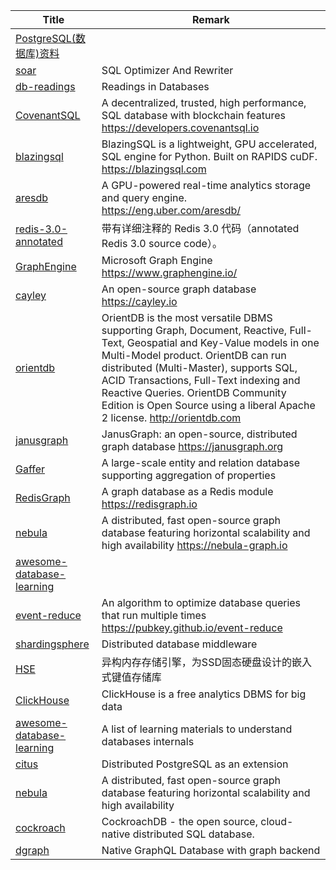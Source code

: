 | Title                             | Remark |
| --------- | ------ |
|[PostgreSQL(数据库)资料](https://github.com/ty4z2008/Qix/blob/master/pg.md)|
|[soar](https://github.com/XiaoMi/soar)|SQL Optimizer And Rewriter|
|[db-readings](https://github.com/rxin/db-readings)|Readings in Databases|
|[CovenantSQL](https://github.com/CovenantSQL/CovenantSQL)|A decentralized, trusted, high performance, SQL database with blockchain features https://developers.covenantsql.io|
|[blazingsql](https://github.com/BlazingDB/blazingsql)|BlazingSQL is a lightweight, GPU accelerated, SQL engine for Python. Built on RAPIDS cuDF. https://blazingsql.com|
|[aresdb](https://github.com/uber/aresdb)|A GPU-powered real-time analytics storage and query engine. https://eng.uber.com/aresdb/|
|[redis-3.0-annotated](https://github.com/huangz1990/redis-3.0-annotated)|带有详细注释的 Redis 3.0 代码（annotated Redis 3.0 source code）。|
|[GraphEngine](https://github.com/Microsoft/GraphEngine)|Microsoft Graph Engine https://www.graphengine.io/|
|[cayley](https://github.com/cayleygraph/cayley)|An open-source graph database https://cayley.io|
|[orientdb](https://github.com/orientechnologies/orientdb)|OrientDB is the most versatile DBMS supporting Graph, Document, Reactive, Full-Text, Geospatial and Key-Value models in one Multi-Model product. OrientDB can run distributed (Multi-Master), supports SQL, ACID Transactions, Full-Text indexing and Reactive Queries. OrientDB Community Edition is Open Source using a liberal Apache 2 license. http://orientdb.com|
|[janusgraph](https://github.com/JanusGraph/janusgraph)|JanusGraph: an open-source, distributed graph database https://janusgraph.org|
|[Gaffer](https://github.com/gchq/Gaffer)|A large-scale entity and relation database supporting aggregation of properties|
|[RedisGraph](https://github.com/RedisGraph/RedisGraph)|A graph database as a Redis module https://redisgraph.io|
|[nebula](https://github.com/vesoft-inc/nebula)|A distributed, fast open-source graph database featuring horizontal scalability and high availability https://nebula-graph.io|
|[awesome-database-learning](https://github.com/pingcap/awesome-database-learning)|
|[event-reduce](https://github.com/pubkey/event-reduce)|An algorithm to optimize database queries that run multiple times https://pubkey.github.io/event-reduce|
|[shardingsphere](https://github.com/apache/shardingsphere)|Distributed database middleware|
|[HSE](https://www.weibo.com/mygroups?gid=3769648463997301&wvr=6&leftnav=1)|异构内存存储引擎，为SSD固态硬盘设计的嵌入式键值存储库|
|[ClickHouse](https://github.com/ClickHouse/ClickHouse)|ClickHouse is a free analytics DBMS for big data|
|[awesome-database-learning](https://github.com/pingcap/awesome-database-learning)|A list of learning materials to understand databases internals|
|[citus](https://github.com/citusdata/citus)|Distributed PostgreSQL as an extension|
|[nebula](https://github.com/vesoft-inc/nebula)|A distributed, fast open-source graph database featuring horizontal scalability and high availability|
|[cockroach](https://github.com/cockroachdb/cockroach)|CockroachDB - the open source, cloud-native distributed SQL database.|
|[dgraph](https://github.com/dgraph-io/dgraph)|Native GraphQL Database with graph backend|




